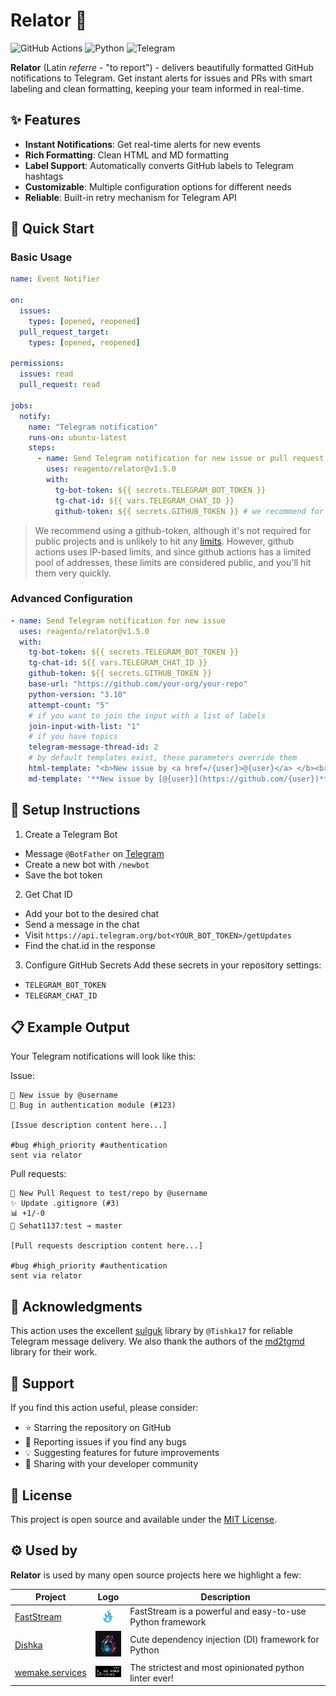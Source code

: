 # Relator 🔔

![GitHub Actions](https://img.shields.io/badge/GitHub_Actions-success?style=flat&logo=githubactions)
![Python](https://img.shields.io/badge/Python-3.10%2B-blue?style=flat&logo=python)
![Telegram](https://img.shields.io/badge/Telegram-Bot-blue?style=flat&logo=telegram)

**Relator** (Latin _referre_ - "to report") - delivers beautifully formatted GitHub notifications to Telegram. Get instant alerts for issues and PRs with smart labeling and clean formatting, keeping your team informed in real-time.

## ✨ Features

- **Instant Notifications**: Get real-time alerts for new events
- **Rich Formatting**: Clean HTML and MD formatting
- **Label Support**: Automatically converts GitHub labels to Telegram hashtags
- **Customizable**: Multiple configuration options for different needs
- **Reliable**: Built-in retry mechanism for Telegram API

## 🚀 Quick Start

### Basic Usage

```yaml
name: Event Notifier

on:
  issues:
    types: [opened, reopened]
  pull_request_target:
    types: [opened, reopened]

permissions:
  issues: read
  pull_request: read

jobs:
  notify:
    name: "Telegram notification"
    runs-on: ubuntu-latest
    steps:
      - name: Send Telegram notification for new issue or pull request
        uses: reagento/relator@v1.5.0
        with:
          tg-bot-token: ${{ secrets.TELEGRAM_BOT_TOKEN }}
          tg-chat-id: ${{ vars.TELEGRAM_CHAT_ID }}
          github-token: ${{ secrets.GITHUB_TOKEN }} # we recommend for use
```

> We recommend using a github-token, although it's not required for public projects and is unlikely to hit any [limits](https://docs.github.com/en/rest/using-the-rest-api/rate-limits-for-the-rest-api?apiVersion=2022-11-28#primary-rate-limit-for-unauthenticated-users). However, github actions uses IP-based limits, and since github actions has a limited pool of addresses, these limits are considered public, and you'll hit them very quickly.

### Advanced Configuration

```yaml
- name: Send Telegram notification for new issue
  uses: reagento/relator@v1.5.0
  with:
    tg-bot-token: ${{ secrets.TELEGRAM_BOT_TOKEN }}
    tg-chat-id: ${{ vars.TELEGRAM_CHAT_ID }}
    github-token: ${{ secrets.GITHUB_TOKEN }}
    base-url: "https://github.com/your-org/your-repo"
    python-version: "3.10"
    attempt-count: "5"
    # if you want to join the input with a list of labels
    join-input-with-list: "1"
    # if you have topics
    telegram-message-thread-id: 2
    # by default templates exist, these parameters override them
    html-template: "<b>New issue by <a href=/{user}>@{user}</a> </b><br/><b>{title}</b> (<a href='{url}'>#{id}</a>)<br/>{body}{labels}<br/>{promo}"
    md-template: '**New issue by [@{user}](https://github.com/{user})**\n**{title}** ([#{id}]({url}))\n\n{body}{labels}\n{promo}'
```

## 🔧 Setup Instructions

1. Create a Telegram Bot

- Message `@BotFather` on [Telegram](https://t.me/botfather)
- Create a new bot with `/newbot`
- Save the bot token

2. Get Chat ID

- Add your bot to the desired chat
- Send a message in the chat
- Visit `https://api.telegram.org/bot<YOUR_BOT_TOKEN>/getUpdates`
- Find the chat.id in the response

3. Configure GitHub Secrets
   Add these secrets in your repository settings:

- `TELEGRAM_BOT_TOKEN`
- `TELEGRAM_CHAT_ID`

## 📋 Example Output

Your Telegram notifications will look like this:

Issue:

```text
🚀 New issue by @username
📌 Bug in authentication module (#123)

[Issue description content here...]

#bug #high_priority #authentication
sent via relator
```

Pull requests:

```text
🎉 New Pull Request to test/repo by @username
✨ Update .gitignore (#3)
📊 +1/-0
🌿 Sehat1137:test → master

[Pull requests description content here...]

#bug #high_priority #authentication
sent via relator
```

## 🤝 Acknowledgments

This action uses the excellent [sulguk](https://github.com/Tishka17/sulguk) library by `@Tishka17` for reliable Telegram message delivery. We also thank the authors of the [md2tgmd](https://github.com/yym68686/md2tgmd) library for their work.

## 🌟 Support

If you find this action useful, please consider:

- ⭐ Starring the repository on GitHub
- 🐛 Reporting issues if you find any bugs
- 💡 Suggesting features for future improvements
- 🔄 Sharing with your developer community

## 📝 License

This project is open source and available under the [MIT License](https://opensource.org/licenses/MIT).

## ⚙️ Used by

**Relator** is used by many open source projects here we highlight a few:

| Project                                                                        | Logo                                               | Description                                               |
| ------------------------------------------------------------------------------ | -------------------------------------------------- | --------------------------------------------------------- |
| [FastStream](https://github.com/ag2ai/faststream)                              | <img src=".static/faststream.png" width="45">      | FastStream is a powerful and easy-to-use Python framework |
| [Dishka](https://github.com/reagento/dishka)                                   | <img src=".static/reagento.png" width="45">        | Cute dependency injection (DI) framework for Python       |
| [wemake.services](https://github.com/wemake-services/wemake-python-styleguide) | <img src=".static/wemake-services.png" width="45"> | The strictest and most opinionated python linter ever!    |
